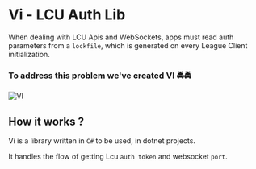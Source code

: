 ﻿# Vi - LCU Auth Lib

When dealing with LCU Apis and WebSockets, apps must read auth parameters from a `lockfile`, which is generated on every League Client initialization.

### To address this problem we've created VI 🚔🚔

![VI](https://giffiles.alphacoders.com/527/52728.gif)

## How it works ?
Vi is a library written in `C#` to be used, in dotnet projects.

It handles the flow of getting Lcu `auth token` and websocket `port`.
